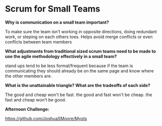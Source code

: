 # Scrum for Small Teams

**Why is communication on a small team important?**

To make sure the team isn't working in opposite directions, doing redundant work, or steping on each others toes. Helps avoid merge conflicts or even conflicts between team members

**What adjustments from traditional sized scrum teams need to be made to use the agile methodology effectively in a small team?**

stand ups tend to be less formal/frequent because if the team is communicating they should already be on the same page and know where the other members are. 

**What is the unattainable triangle? What are the tradeoffs of each side?**

The good and cheap won't be fast. 
the good and fast won't be cheap. 
the fast and cheap won't be good. 

**Afternoon Challenge:**

https://github.com/JoshuaSMoore/Mysts

